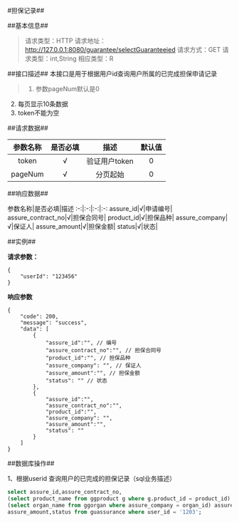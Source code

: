 #担保记录##


##基本信息##

>请求类型：HTTP
请求地址：http://127.0.0.1:8080/guarantee/selectGuaranteeied
请求方式：GET
请求类型：int,String
相应类型：R

##接口描述##
本接口是用于根据用户id查询用户所属的已完成担保申请记录
>1. 参数pageNum默认是0
2. 每页显示10条数据
3. token不能为空

##请求数据##

参数名称|是否必填|描述|默认值
:-:|:-:|:-:|:-:
token|√|验证用户token|0|
pageNum|√|分页起始|0|

##响应数据##

参数名称|是否必填|描述
:-:|:-:|:-:|:-:
assure_id|√|申请编号|
assure_contract_no|√|担保合同号|
product_id|√|担保品种|
assure_company|√|保证人|
assure_amount|√|担保金额|
status|√|状态|
			
##实例##

**请求参数：**

```
{
	"userId": "123456"
}
```

**响应参数**

```
{
	"code": 200,
	"message": "success",
	"data": [
		{
			"assure_id":"", // 编号
			"assure_contract_no":"", // 担保合同号
			"product_id":"", // 担保品种
			"assure_company": "", // 保证人
			"assure_amount":"", // 担保金额
			"status": "" // 状态
		},
		{
			"assure_id":"",
			"assure_contract_no":"",
			"product_id":"", 
			"assure_company": "", 
			"assure_amount":"", 
			"status": "" 
		}
	]	
}
```
##数据库操作##

1、根据userid 查询用户的已完成的担保记录（sql业务描述）
```sql
select assure_id,assure_contract_no,
(select product_name from ggproduct g where g.product_id = product_id)  product_id,
(select organ_name from ggorgan where assure_company = organ_id) assure_company,
assure_amount,status from guassurance where user_id = '1203';
```



